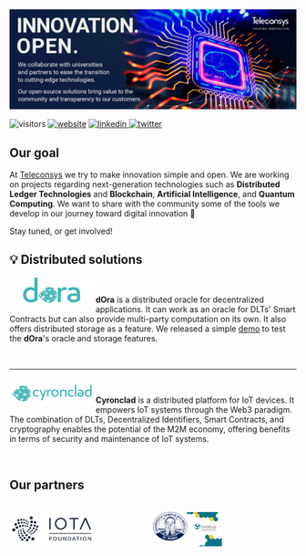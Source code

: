 <img src=https://raw.githubusercontent.com/teleconsys/.github/main/images/banner.jpg>

![visitors](https://visitor-badge.glitch.me/badge?page_id=teleconsys)
<a href="https://teleconsys.it"><img src="https://img.shields.io/static/v1?label=&labelColor=505050&message=teleconsys&color=%230076D6&style=flat&logo=google-chrome&logoColor=%230076D6" alt="website"/></a>
<a href="https://linkedin.com/company/teleconsys" ><img src="https://img.shields.io/badge/-teleconsys-blue?style=flat-square&logo=Linkedin&logoColor=white" alt="linkedin"/> </a>
<a href="https://twitter.com/teleconsys" ><img src="https://img.shields.io/twitter/follow/teleconsys.svg?style=social" alt="twitter"/> </a>



## Our goal

At [Teleconsys](https://www.teleconsys.it/) we try to make innovation simple and open. We are working on projects regarding next-generation technologies such as **Distributed Ledger Technologies** and **Blockchain**, **Artificial Intelligence**, and **Quantum Computing**. We want to share with the community some of the tools we develop in our journey toward digital innovation :rocket:

Stay tuned, or get involved!

:bulb: Distributed solutions 
---
<img align="left"  width=30% src="https://raw.githubusercontent.com/teleconsys/.github/main/images/dora_logo_small.png"> 

<br>

**dOra** is a distributed oracle for decentralized applications. It can work as an oracle for DLTs' Smart Contracts but can also provide multi-party computation on its own. It also offers distributed storage as a feature. We released a simple [demo](https://github.com/teleconsys/dora-storage-demo)</a> to test the **dOra**'s oracle and storage features.  

<br>

___

<img align="left" width=30% src="https://raw.githubusercontent.com/teleconsys/.github/main/images/cyronclad_logo_small.png">

<br>

**Cyronclad** is a distributed platform for IoT devices. It empowers IoT systems through the Web3 paradigm. The combination of DLTs, Decentralized Identifiers, Smart Contracts, and cryptography enables the potential of the M2M economy, offering benefits in terms of security and maintenance of IoT systems.

<br>

## Our partners

<br>
<a href="https://www.iota.org/" id="iota_f"><img src="https://raw.githubusercontent.com/teleconsys/.github/main/images/iota_found.png" width=30% style="float:left"></a>
<a href="https://www.unicampus.it/en" id="iota_f"><img src="https://raw.githubusercontent.com/teleconsys/.github/main/images/ucbm.png" width=12% style="float:left; position:relative; left:20%"></a>
<a href="https://web.uniroma1.it/saperi_co/" id="iota_f"><img src="https://raw.githubusercontent.com/teleconsys/.github/main/images/saperico.png" width=12% style="float:left; position:relative; left:20%"></a>


